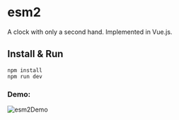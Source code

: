 # esm2

A clock with only a second hand.
Implemented in Vue.js.

## Install & Run

```
npm install
npm run dev
```

### Demo:

![esm2Demo](https://user-images.githubusercontent.com/70590583/201158010-036e3f5e-1f3a-4d28-89f1-01abd026da26.gif)
